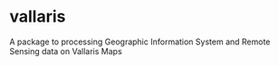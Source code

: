 # vallaris
A package to processing Geographic Information System and Remote Sensing data on Vallaris Maps